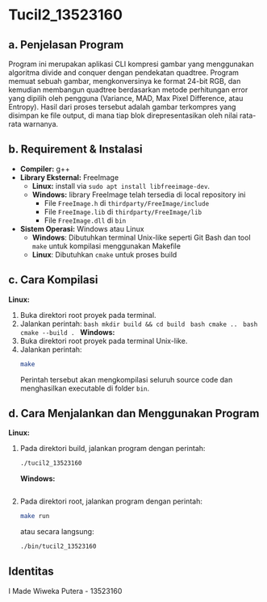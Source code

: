 # Tucil2_13523160

## a. Penjelasan Program

Program ini merupakan aplikasi CLI kompresi gambar yang menggunakan algoritma divide and conquer dengan pendekatan quadtree. Program memuat sebuah gambar, mengkonversinya ke format 24-bit RGB, dan kemudian membangun quadtree berdasarkan metode perhitungan error yang dipilih oleh pengguna (Variance, MAD, Max Pixel Difference, atau Entropy). Hasil dari proses tersebut adalah gambar terkompres yang disimpan ke file output, di mana tiap blok direpresentasikan oleh nilai rata-rata warnanya.

## b. Requirement & Instalasi

- **Compiler:** g++
- **Library Eksternal:** FreeImage
  - **Linux:** install via `sudo apt install libfreeimage-dev`.
  - **Windows:** library FreeImage telah tersedia di local repository ini
    - File `FreeImage.h` di `thirdparty/FreeImage/include`
    - File `FreeImage.lib` di `thirdparty/FreeImage/lib`
    - File `FreeImage.dll` di `bin`
- **Sistem Operasi:** Windows atau Linux
  - **Windows**: Dibutuhkan terminal Unix-like seperti Git Bash dan tool `make` untuk kompilasi menggunakan Makefile
  - **Linux**: Dibutuhkan `cmake` untuk proses build

## c. Cara Kompilasi

**Linux:**

1. Buka direktori root proyek pada terminal.
2. Jalankan perintah:
   `bash
    mkdir build && cd build
    `
   `bash
    cmake ..
    `
   `bash
    cmake --build .
    `
   **Windows:**
3. Buka direktori root proyek pada terminal Unix-like.
4. Jalankan perintah:
   ```bash
   make
   ```
   Perintah tersebut akan mengkompilasi seluruh source code dan menghasilkan executable di folder `bin`.

## d. Cara Menjalankan dan Menggunakan Program

**Linux:**

1. Pada direktori build, jalankan program dengan perintah:
   ```bash
   ./tucil2_13523160
   ```
   **Windows:**
   ```
1. Pada direktori root, jalankan program dengan perintah:
   ```bash
   make run
   ```
   atau secara langsung:
   ```bash
   ./bin/tucil2_13523160
   ```

## Identitas

I Made Wiweka Putera - 13523160
